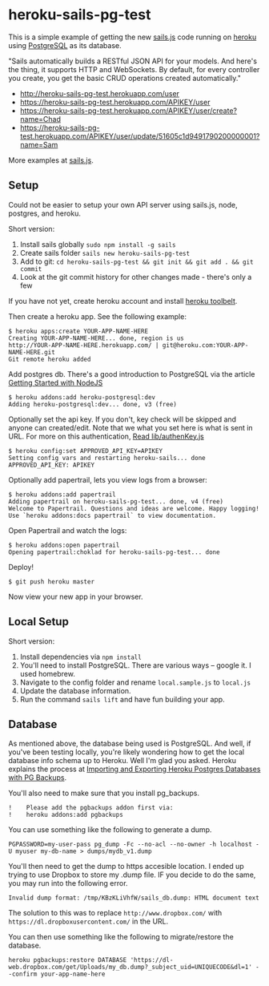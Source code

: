 # heroku-sails-pg-test

This is a simple example of getting the new [sails.js](http://sailsjs.com/)
code running on [heroku](http://www.heroku.com) using [PostgreSQL](http://www.postgresql.org) as its database. 

"Sails automatically builds a RESTful JSON API for your models. And here's the thing,
it supports HTTP and WebSockets. By default, for every controller you create, 
you get the basic CRUD operations created automatically."

* http://heroku-sails-pg-test.herokuapp.com/user
* https://heroku-sails-pg-test.herokuapp.com/APIKEY/user
* https://heroku-sails-pg-test.herokuapp.com/APIKEY/user/create?name=Chad
* https://heroku-sails-pg-test.herokuapp.com/APIKEY/user/update/51605c1d9491790200000001?name=Sam

More examples at [sails.js](http://sailsjs.com/).

## Setup

Could not be easier to setup your own API server using sails.js, node, postgres, and heroku.

Short version:  

1. Install sails globally `sudo npm install -g sails`
1. Create sails folder `sails new heroku-sails-pg-test`
1. Add to git: `cd heroku-sails-pg-test && git init && git add . && git commit`
1. Look at the git commit history for other changes made - there's only a few 

If you have not yet, create heroku account and install [heroku toolbelt](https://toolbelt.heroku.com/).

Then create a heroku app. See the following example:

	$ heroku apps:create YOUR-APP-NAME-HERE
	Creating YOUR-APP-NAME-HERE... done, region is us
	http://YOUR-APP-NAME-HERE.herokuapp.com/ | git@heroku.com:YOUR-APP-NAME-HERE.git
	Git remote heroku added


Add postgres db. There's a good introduction to PostgreSQL via the article [Getting Started with NodeJS](https://devcenter.heroku.com/articles/getting-started-with-nodejs#provision-a-database)

	$ heroku addons:add heroku-postgresql:dev
	Adding heroku-postgresql:dev... done, v3 (free)


Optionally set the api key. If you don't, key check will be skipped and anyone can created/edit.
Note that we what you set here is what is sent in URL.  For more on this authentication,
[Read lib/authenKey.js](lib/authenKey.js)

	$ heroku config:set APPROVED_API_KEY=APIKEY
	Setting config vars and restarting heroku-sails... done
	APPROVED_API_KEY: APIKEY


Optionally add papertrail, lets you view logs from a browser:

	$ heroku addons:add papertrail
	Adding papertrail on heroku-sails-pg-test... done, v4 (free)
	Welcome to Papertrail. Questions and ideas are welcome. Happy logging!
	Use `heroku addons:docs papertrail` to view documentation.

Open Papertrail and watch the logs:

	$ heroku addons:open papertrail
	Opening papertrail:choklad for heroku-sails-pg-test... done


Deploy!

	$ git push heroku master

Now view your new app in your browser.


## Local Setup 

Short version:  

1. Install dependencies via `npm install`
1. You'll need to install PostgreSQL. There are various ways – google it. I used homebrew.
1. Navigate to the config folder and rename `local.sample.js` to `local.js`
1. Update the database information.
1. Run the command `sails lift` and have fun building your app.

## Database

As mentioned above, the database being used is PostgreSQL. And well, if you've been testing locally, you're likely wondering how to get the local database info schema up to Heroku. Well I'm glad you asked. Heroku explains the process at [Importing and Exporting Heroku Postgres Databases with PG Backups](https://devcenter.heroku.com/articles/heroku-postgres-import-export). 

You'll also need to make sure that you install pg_backups.

	!    Please add the pgbackups addon first via:
 	!    heroku addons:add pgbackups


You can use something like the following to generate a dump.

`PGPASSWORD=my-user-pass pg_dump -Fc --no-acl --no-owner -h localhost -U myuser my-db-name > dumps/mydb_v1.dump`

You'll then need to get the dump to https accesible location. I ended up trying to use Dropbox to store my .dump file. IF you decide to do the same, you may run into the following error. 

`Invalid dump format: /tmp/KBzKLiVhfW/sails_db.dump: HTML document text`

The solution to this was to replace `http://www.dropbox.com/` with `https://dl.dropboxusercontent.com/` in the URL.

You can then use something like the following to migrate/restore the database.

`heroku pgbackups:restore DATABASE 'https://dl-web.dropbox.com/get/Uploads/my_db.dump?_subject_uid=UNIQUECODE&dl=1' --confirm your-app-name-here`




